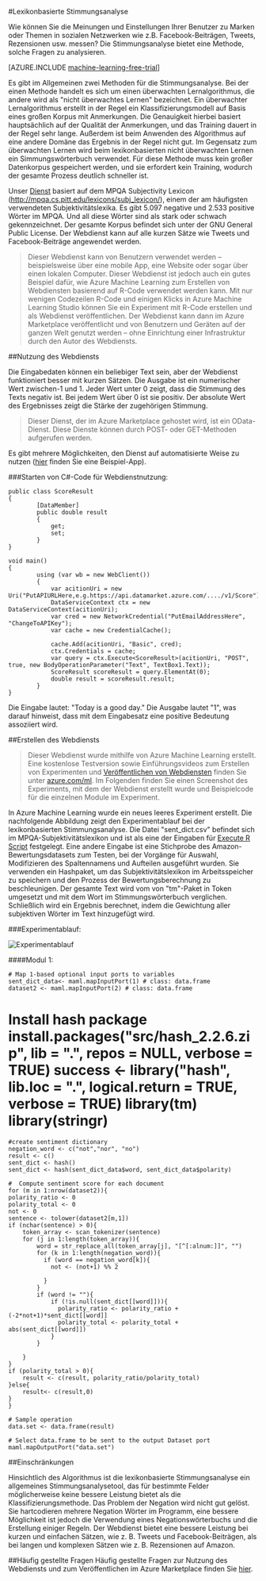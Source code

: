 <properties 
	pageTitle="Lexikonbasierte Stimmungsanalyse | Microsoft Azure" 
	description="Lexikonbasierte Stimmungsanalyse" 
	services="machine-learning" 
	documentationCenter="" 
	authors="pengxia" 
	manager="jhubbard" 
	editor="cgronlun"/>

<tags 
	ms.service="machine-learning" 
	ms.workload="data-services" 
	ms.tgt_pltfrm="na" 
	ms.devlang="na" 
	ms.topic="article" 
	ms.date="09/16/2016" 
	ms.author="pengxia"/>



#Lexikonbasierte Stimmungsanalyse 

Wie können Sie die Meinungen und Einstellungen Ihrer Benutzer zu Marken oder Themen in sozialen Netzwerken wie z.B. Facebook-Beiträgen, Tweets, Rezensionen usw. messen? Die Stimmungsanalyse bietet eine Methode, solche Fragen zu analysieren.


[AZURE.INCLUDE [machine-learning-free-trial](../../includes/machine-learning-free-trial.md)]

Es gibt im Allgemeinen zwei Methoden für die Stimmungsanalyse. Bei der einen Methode handelt es sich um einen überwachten Lernalgorithmus, die andere wird als "nicht überwachtes Lernen" bezeichnet. Ein überwachter Lernalgorithmus erstellt in der Regel ein Klassifizierungsmodell auf Basis eines großen Korpus mit Anmerkungen. Die Genauigkeit hierbei basiert hauptsächlich auf der Qualität der Anmerkungen, und das Training dauert in der Regel sehr lange. Außerdem ist beim Anwenden des Algorithmus auf eine andere Domäne das Ergebnis in der Regel nicht gut. Im Gegensatz zum überwachten Lernen wird beim lexikonbasierten nicht überwachten Lernen ein Simmungswörterbuch verwendet. Für diese Methode muss kein großer Datenkorpus gespeichert werden, und sie erfordert kein Training, wodurch der gesamte Prozess deutlich schneller ist.

Unser [Dienst](https://datamarket.azure.com/dataset/aml_labs/lexicon_based_sentiment_analysis) basiert auf dem MPQA Subjectivity Lexicon (http://mpqa.cs.pitt.edu/lexicons/subj_lexicon/), einem der am häufigsten verwendeten Subjektivitätslexika. Es gibt 5.097 negative und 2.533 positive Wörter im MPQA. Und all diese Wörter sind als stark oder schwach gekennzeichnet. Der gesamte Korpus befindet sich unter der GNU General Public License. Der Webdienst kann auf alle kurzen Sätze wie Tweets und Facebook-Beiträge angewendet werden.

>Dieser Webdienst kann von Benutzern verwendet werden – beispielsweise über eine mobile App, eine Website oder sogar über einen lokalen Computer. Dieser Webdienst ist jedoch auch ein gutes Beispiel dafür, wie Azure Machine Learning zum Erstellen von Webdiensten basierend auf R-Code verwendet werden kann. Mit nur wenigen Codezeilen R-Code und einigen Klicks in Azure Machine Learning Studio können Sie ein Experiment mit R-Code erstellen und als Webdienst veröffentlichen. Der Webdienst kann dann im Azure Marketplace veröffentlicht und von Benutzern und Geräten auf der ganzen Welt genutzt werden – ohne Einrichtung einer Infrastruktur durch den Autor des Webdiensts.

##Nutzung des Webdiensts

Die Eingabedaten können ein beliebiger Text sein, aber der Webdienst funktioniert besser mit kurzen Sätzen. Die Ausgabe ist ein numerischer Wert zwischen-1 und 1. Jeder Wert unter 0 zeigt, dass die Stimmung des Texts negativ ist. Bei jedem Wert über 0 ist sie positiv. Der absolute Wert des Ergebnisses zeigt die Stärke der zugehörigen Stimmung.

>Dieser Dienst, der im Azure Marketplace gehostet wird, ist ein OData-Dienst. Diese Dienste können durch POST- oder GET-Methoden aufgerufen werden.

Es gibt mehrere Möglichkeiten, den Dienst auf automatisierte Weise zu nutzen ([hier](http://microsoftazuremachinelearning.azurewebsites.net/) finden Sie eine Beispiel-App).

###Starten von C#-Code für Webdienstnutzung:

	public class ScoreResult
	{
	        [DataMember]
	        public double result
	        {
	            get;
	            set;
	        }
	}

	void main()
	{
	        using (var wb = new WebClient())
	        {
	            var acitionUri = new Uri("PutAPIURLHere,e.g.https://api.datamarket.azure.com/..../v1/Score");
	            DataServiceContext ctx = new DataServiceContext(acitionUri);
	            var cred = new NetworkCredential("PutEmailAddressHere", "ChangeToAPIKey");
	            var cache = new CredentialCache();
	
	            cache.Add(acitionUri, "Basic", cred);
	            ctx.Credentials = cache;
	            var query = ctx.Execute<ScoreResult>(acitionUri, "POST", true, new BodyOperationParameter("Text", TextBox1.Text));
	            ScoreResult scoreResult = query.ElementAt(0);
	            double result = scoreResult.result;
	    	}
	}



Die Eingabe lautet: "Today is a good day." Die Ausgabe lautet "1", was darauf hinweist, dass mit dem Eingabesatz eine positive Bedeutung assoziiert wird.

##Erstellen des Webdiensts
>Dieser Webdienst wurde mithilfe von Azure Machine Learning erstellt. Eine kostenlose Testversion sowie Einführungsvideos zum Erstellen von Experimenten und [Veröffentlichen von Webdiensten](machine-learning-publish-a-machine-learning-web-service.md) finden Sie unter [azure.com/ml](http://azure.com/ml). Im Folgenden finden Sie einen Screenshot des Experiments, mit dem der Webdienst erstellt wurde und Beispielcode für die einzelnen Module im Experiment.


In Azure Machine Learning wurde ein neues leeres Experiment erstellt. Die nachfolgende Abbildung zeigt den Experimentablauf bei der lexikonbasierten Stimmungsanalyse. Die Datei "sent\_dict.csv" befindet sich im MPQA-Subjektivitätslexikon und ist als eine der Eingaben für [Execute R Script][execute-r-script] festgelegt. Eine andere Eingabe ist eine Stichprobe des Amazon-Bewertungsdatasets zum Testen, bei der Vorgänge für Auswahl, Modifizieren des Spaltennamens und Aufteilen ausgeführt wurden. Sie verwenden ein Hashpaket, um das Subjektivitätslexikon im Arbeitsspeicher zu speichern und den Prozess der Bewertungsberechnung zu beschleunigen. Der gesamte Text wird vom von "tm"-Paket in Token umgesetzt und mit dem Wort im Stimmungswörterbuch verglichen. Schließlich wird ein Ergebnis berechnet, indem die Gewichtung aller subjektiven Wörter im Text hinzugefügt wird.

###Experimentablauf:

![Experimentablauf][2]


####Modul 1:
	
	# Map 1-based optional input ports to variables
    sent_dict_data<- maml.mapInputPort(1) # class: data.frame
    dataset2 <- maml.mapInputPort(2) # class: data.frame
 
   # Install hash package install.packages("src/hash\_2.2.6.zip", lib = ".", repos = NULL, verbose = TRUE) success <- library("hash", lib.loc = ".", logical.return = TRUE, verbose = TRUE) library(tm) library(stringr)

    #create sentiment dictionary
    negation_word <- c("not","nor", "no")
    result <- c()
    sent_dict <- hash()
    sent_dict <- hash(sent_dict_data$word, sent_dict_data$polarity)

    #  Compute sentiment score for each document
    for (m in 1:nrow(dataset2)){
	polarity_ratio <- 0
	polarity_total <- 0
	not <- 0
	sentence <- tolower(dataset2[m,1])
	if (nchar(sentence) > 0){
		token_array <- scan_tokenizer(sentence)
		for (j in 1:length(token_array)){
			word = str_replace_all(token_array[j], "[^[:alnum:]]", "")
		    for (k in 1:length(negation_word)){
		      if (word == negation_word[k]){
		        not <- (not+1) %% 2

			  }
		    }
			if (word != ""){
			    if (!is.null(sent_dict[[word]])){
			      polarity_ratio <- polarity_ratio + (-2*not+1)*sent_dict[[word]]
			      polarity_total <- polarity_total + abs(sent_dict[[word]])
			    }
			}
		  
		}
	}
	if (polarity_total > 0){
		result <- c(result, polarity_ratio/polarity_total)
	}else{
		result<- c(result,0)
	}
    }

    # Sample operation
    data.set <- data.frame(result)

    # Select data.frame to be sent to the output Dataset port
    maml.mapOutputPort("data.set")
	


##Einschränkungen

Hinsichtlich des Algorithmus ist die lexikonbasierte Stimmungsanalyse ein allgemeines Stimmungsanalysetool, das für bestimmte Felder möglicherweise keine bessere Leistung bietet als die Klassifizierungsmethode. Das Problem der Negation wird nicht gut gelöst. Sie hartcodieren mehrere Negation Wörter im Programm, eine bessere Möglichkeit ist jedoch die Verwendung eines Negationswörterbuchs und die Erstellung einiger Regeln. Der Webdienst bietet eine bessere Leistung bei kurzen und einfachen Sätzen, wie z. B. Tweets und Facebook-Beiträgen, als bei langen und komplexen Sätzen wie z. B. Rezensionen auf Amazon.

##Häufig gestellte Fragen
Häufig gestellte Fragen zur Nutzung des Webdiensts und zum Veröffentlichen im Azure Marketplace finden Sie [hier](machine-learning-marketplace-faq.md).

[1]: ./media/machine-learning-r-csharp-lexicon-based-sentiment-analysis/sentiment_analysis_1.png
[2]: ./media/machine-learning-r-csharp-lexicon-based-sentiment-analysis/sentiment_analysis_2.png


<!-- Module References -->
[execute-r-script]: https://msdn.microsoft.com/library/azure/30806023-392b-42e0-94d6-6b775a6e0fd5/

 

<!---HONumber=AcomDC_0921_2016-->